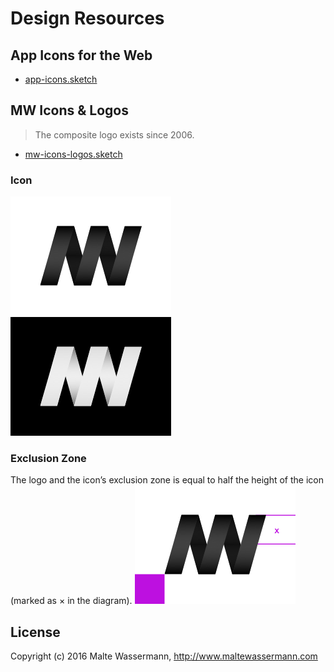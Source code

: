 # Design Resources

## App Icons for the Web
- [app-icons.sketch](app-icons.sketch)

## MW Icons & Logos
> The composite logo exists since 2006.

- [mw-icons-logos.sketch](mw-icons-logos.sketch)

### Icon
![MW icon white](mw-icon-white.png)
![MW icon black](mw-icon-black.png)

### Exclusion Zone
The logo and the icon’s exclusion zone is equal to half the height of the icon (marked as × in the diagram).
![MW exclusion zone](mw-icon-white-exclusion-zone.png)

## License
Copyright (c) 2016 Malte Wassermann, http://www.maltewassermann.com

